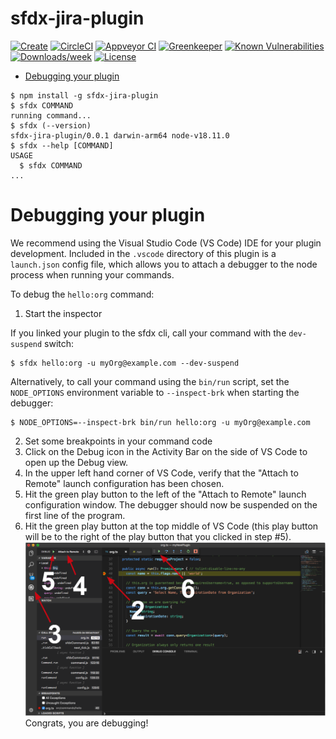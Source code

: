 sfdx-jira-plugin
================



[![Create](https://img.shields.io/npm/v/sfdx-jira-plugin.svg)](https://npmjs.org/package/sfdx-jira-plugin)
[![CircleCI](https://circleci.com/gh/workspace/sfdx-jira-plugin/tree/master.svg?style=shield)](https://circleci.com/gh/workspace/sfdx-jira-plugin/tree/master)
[![Appveyor CI](https://ci.appveyor.com/api/projects/status/github/workspace/sfdx-jira-plugin?branch=master&svg=true)](https://ci.appveyor.com/project/heroku/sfdx-jira-plugin/branch/master)
[![Greenkeeper](https://badges.greenkeeper.io/workspace/sfdx-jira-plugin.svg)](https://greenkeeper.io/)
[![Known Vulnerabilities](https://snyk.io/test/github/workspace/sfdx-jira-plugin/badge.svg)](https://snyk.io/test/github/workspace/sfdx-jira-plugin)
[![Downloads/week](https://img.shields.io/npm/dw/sfdx-jira-plugin.svg)](https://npmjs.org/package/sfdx-jira-plugin)
[![License](https://img.shields.io/npm/l/sfdx-jira-plugin.svg)](https://github.com/workspace/sfdx-jira-plugin/blob/master/package.json)

<!-- toc -->
* [Debugging your plugin](#debugging-your-plugin)
<!-- tocstop -->
<!-- install -->
<!-- usage -->
```sh-session
$ npm install -g sfdx-jira-plugin
$ sfdx COMMAND
running command...
$ sfdx (--version)
sfdx-jira-plugin/0.0.1 darwin-arm64 node-v18.11.0
$ sfdx --help [COMMAND]
USAGE
  $ sfdx COMMAND
...
```
<!-- usagestop -->
<!-- commands -->

<!-- commandsstop -->
<!-- debugging-your-plugin -->
# Debugging your plugin
We recommend using the Visual Studio Code (VS Code) IDE for your plugin development. Included in the `.vscode` directory of this plugin is a `launch.json` config file, which allows you to attach a debugger to the node process when running your commands.

To debug the `hello:org` command: 
1. Start the inspector
  
If you linked your plugin to the sfdx cli, call your command with the `dev-suspend` switch: 
```sh-session
$ sfdx hello:org -u myOrg@example.com --dev-suspend
```
  
Alternatively, to call your command using the `bin/run` script, set the `NODE_OPTIONS` environment variable to `--inspect-brk` when starting the debugger:
```sh-session
$ NODE_OPTIONS=--inspect-brk bin/run hello:org -u myOrg@example.com
```

2. Set some breakpoints in your command code
3. Click on the Debug icon in the Activity Bar on the side of VS Code to open up the Debug view.
4. In the upper left hand corner of VS Code, verify that the "Attach to Remote" launch configuration has been chosen.
5. Hit the green play button to the left of the "Attach to Remote" launch configuration window. The debugger should now be suspended on the first line of the program. 
6. Hit the green play button at the top middle of VS Code (this play button will be to the right of the play button that you clicked in step #5).
<br><img src=".images/vscodeScreenshot.png" width="480" height="278"><br>
Congrats, you are debugging!
